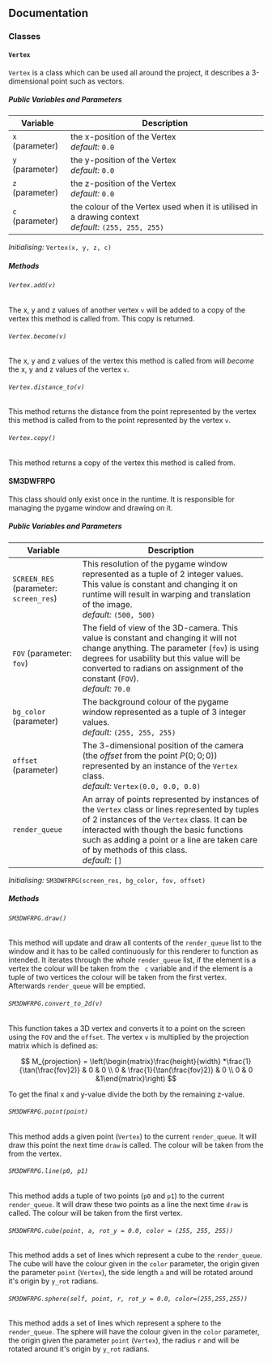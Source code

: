 ## Documentation

### Classes

#### `Vertex`

`Vertex` is a class which can be used all around the project, it describes a 3-dimensional point such as vectors. 

##### Public Variables and Parameters

| Variable        | Description                                                  |
| --------------- | ------------------------------------------------------------ |
| `x` (parameter) | the x-position of the Vertex <br />*default:* `0.0`          |
| `y` (parameter) | the y-position of the Vertex <br />*default:* `0.0`          |
| `z` (parameter) | the z-position of the Vertex<br />*default:* `0.0`           |
| `c` (parameter) | the colour of the Vertex used when it is utilised in a drawing context <br />*default:* `(255, 255, 255)` |

*Initialising:* `Vertex(x, y, z, c)`



##### Methods

###### `Vertex.add(v)`

The x, y and z values of another vertex `v` will be added to a copy of the vertex this method is called from. This copy is returned.

###### `Vertex.become(v)`

The x, y and z values of the vertex this method is called from will *become* the x, y and z values of the vertex `v`.

###### `Vertex.distance_to(v)`

This method returns the distance from the point represented by the vertex this method is called from to the point represented by the vertex `v`.

###### `Vertex.copy()`

This method returns a copy of the vertex this method is called from.

#### SM3DWFRPG

This class should only exist once in the runtime. It is responsible for managing the pygame window and drawing on it.

##### Public Variables and Parameters

| Variable                               | Description                                                  |
| -------------------------------------- | ------------------------------------------------------------ |
| `SCREEN_RES` (parameter: `screen_res`) | This resolution of the pygame window represented as a tuple of 2 integer values. This value is constant and changing it on runtime will result in warping and translation of the image. <br />*default:* `(500, 500)` |
| `FOV` (parameter: `fov`)               | The field of view of the 3D-camera. This value is constant and changing it will not change anything. The parameter (`fov`) is using degrees for usability but this value will be converted to radians on assignment of the constant (`FOV`). <br />*default:* `70.0` |
| `bg_color` (parameter)                 | The background colour of the pygame window represented as a tuple of 3 integer values.<br />*default:* `(255, 255, 255)` |
| `offset` (parameter)                   | The 3-dimensional position of the camera (the *offset* from the point $P(0;0;0)$) represented by an instance of the `Vertex` class.<br />*default:* `Vertex(0.0, 0.0, 0.0)` |
| `render_queue`                         | An array of points represented by instances of the `Vertex` class or lines represented by tuples of 2 instances of the `Vertex` class. It can be interacted with though the basic functions such as adding a point or a line are taken care of by methods of this class.<br />*default:* `[]` |

*Initialising:* `SM3DWFRPG(screen_res, bg_color, fov, offset)`



##### Methods

###### `SM3DWFRPG.draw()`

This method will update and draw all contents of the `render_queue` list to the window and it has to be called continuously for this renderer to function as intended. It iterates through the whole `render_queue` list, if the element is a vertex the colour will be taken from the ` c` variable and if the element is a tuple of two vertices the colour will be taken from the first vertex. Afterwards `render_queue` will be emptied.

###### `SM3DWFRPG.convert_to_2d(v)`

This function takes a 3D vertex and converts it to a point on the screen using the `FOV` and the `offset`. The vertex `v` is multiplied by the projection matrix which is defined as:

$$ M_{projection} = \left(\begin{matrix}\frac{height}{width} *\frac{1}{\tan(\frac{fov}2)} & 0 & 0 \\ 0 & \frac{1}{\tan(\frac{fov}2)} & 0 \\ 0 & 0 &1\end{matrix}\right) $$

To get the final x and y-value divide the both by the remaining z-value.

###### `SM3DWFRPG.point(point)`

This method adds a given point (`Vertex`) to the current `render_queue`. It will draw this point the next time `draw` is called. The colour will be taken from the from the vertex.

###### `SM3DWFRPG.line(p0, p1)`

This method adds a tuple of two points (`p0` and `p1`) to the current `render_queue`. It will draw these two points as a line the next time `draw` is called. The colour will be taken from the first vertex.

###### `SM3DWFRPG.cube(point, a, rot_y = 0.0, color = (255, 255, 255))`

This method adds a set of lines which represent a cube to the `render_queue`. The cube will have the colour given in the `color` parameter, the origin given the parameter `point` (`Vertex`), the side length `a` and will be rotated around it's origin by `y_rot` radians.

######  `SM3DWFRPG.sphere(self, point, r, rot_y = 0.0, color=(255,255,255))`

 This method adds a set of lines which represent a sphere to the `render_queue`. The sphere will have the colour given in the `color` parameter, the origin given the parameter `point` (`Vertex`), the radius `r` and will be rotated around it's origin by `y_rot` radians.
